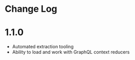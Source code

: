 # Change Log

# 1.1.0

- Automated extraction tooling
- Ability to load and work with GraphQL context reducers
